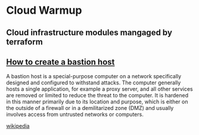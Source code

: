 # Cloud Warmup
Cloud infrastructure modules mangaged by terraform
---

## [How to create a bastion host](./bastion-host/Readme.md)
A bastion host is a special-purpose computer on a network specifically designed and configured to withstand attacks. The computer generally hosts a single application, for example a proxy server, and all other services are removed or limited to reduce the threat to the computer. It is hardened in this manner primarily due to its location and purpose, which is either on the outside of a firewall or in a demilitarized zone (DMZ) and usually involves access from untrusted networks or computers.

[wikipedia](https://en.wikipedia.org/wiki/Bastion_host)